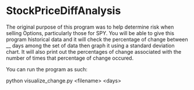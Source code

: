 ﻿# StockPriceDiffAnalysis

The original purpose of this program was to help determine risk when selling Options, particularly those for SPY. You will be able to give this program historical data and it will check the percentage of change between __ days among the set of data then graph it using a standard deviation chart. It will also print out the percentages of change associated with the number of times that percentage of change occured. 

You can run the program as such:

python visualize_change.py \<filename\> \<days\>
